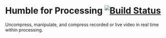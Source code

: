 # Humble for Processing [![Build Status](https://travis-ci.org/cansik/humble-processing.svg?branch=master)](https://travis-ci.org/cansik/humble-processing)
Uncompress, manipulate, and compress recorded or live video in real time within processing.
